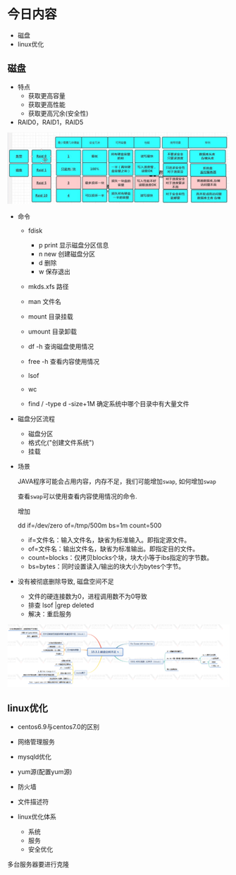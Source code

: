 # 今日内容

- 磁盘
- linux优化

## 磁盘

- 特点
  - 获取更高容量
  - 获取更高性能
  - 获取更高冗余(安全性)
- RAID0，RAID1，RAID5

![image-20190601100649767](../images/image-20190601100649767.png)

- 命令

  - fdisk
    - p print 显示磁盘分区信息
    - n new 创建磁盘分区
    - d 删除
    - w 保存退出
  - mkds.xfs  路径
  - man 文件名

  - mount  目录挂载
  - umount 目录卸载
  - df -h 查询磁盘使用情况
  - free -h 查看内容使用情况
  - lsof
  - wc
  - find / -type d -size+1M 确定系统中哪个目录中有大量文件

- 磁盘分区流程
  - 磁盘分区
  - 格式化("创建文件系统")
  - 挂载

- 场景

  JAVA程序可能会占用内容，内存不足，我们可能增加`swap`, 如何增加`swap`

  查看`swap`可以使用查看内容使用情况的命令.

  增加

  dd if=/dev/zero of=/tmp/500m bs=1m count=500

  - if=文件名：输入文件名，缺省为标准输入。即指定源文件。
  - of=文件名：输出文件名，缺省为标准输出。即指定目的文件。
  - count=blocks：仅拷贝blocks个块，块大小等于ibs指定的字节数。
  - bs=bytes：同时设置读入/输出的块大小为bytes个字节。

- 没有被彻底删除导致, 磁盘空间不足
  - 文件的硬连接数为0，进程调用数不为0导致
  - 排查 lsof |grep deleted
  - 解决：重启服务

![image-20190601100703241](../images/image-20190601100703241.png)

## linux优化

- centos6.9与centos7.0的区别

- 网络管理服务    
- mysqld优化                                                                                                                                        
- yum源(配置yum源)
- 防火墙

- 文件描述符
- linux优化体系
  - 系统
  - 服务
  - 安全优化

多台服务器要进行克隆
